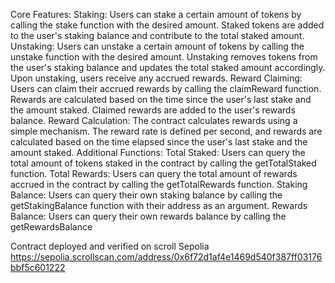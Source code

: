 Core Features:
Staking: Users can stake a certain amount of tokens by calling the stake function with the desired amount. Staked tokens are added to the user's staking balance and contribute to the total staked amount.
Unstaking: Users can unstake a certain amount of tokens by calling the unstake function with the desired amount. Unstaking removes tokens from the user's staking balance and updates the total staked amount accordingly. Upon unstaking, users receive any accrued rewards.
Reward Claiming: Users can claim their accrued rewards by calling the claimReward function. Rewards are calculated based on the time since the user's last stake and the amount staked. Claimed rewards are added to the user's rewards balance.
Reward Calculation: The contract calculates rewards using a simple mechanism. The reward rate is defined per second, and rewards are calculated based on the time elapsed since the user's last stake and the amount staked.
Additional Functions:
Total Staked: Users can query the total amount of tokens staked in the contract by calling the getTotalStaked function.
Total Rewards: Users can query the total amount of rewards accrued in the contract by calling the getTotalRewards function.
Staking Balance: Users can query their own staking balance by calling the getStakingBalance function with their address as an argument.
Rewards Balance: Users can query their own rewards balance by calling the getRewardsBalance


Contract deployed and verified on scroll Sepolia https://sepolia.scrollscan.com/address/0x6f72d1af4e1469d540f387ff03176bbf5c601222
